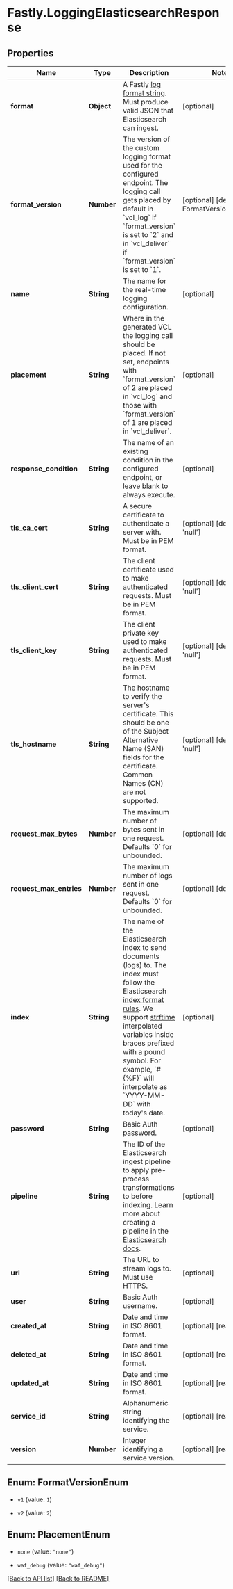 # Fastly.LoggingElasticsearchResponse

## Properties

Name | Type | Description | Notes
------------ | ------------- | ------------- | -------------
**format** | **Object** | A Fastly [log format string](https://docs.fastly.com/en/guides/custom-log-formats). Must produce valid JSON that Elasticsearch can ingest. | [optional] 
**format_version** | **Number** | The version of the custom logging format used for the configured endpoint. The logging call gets placed by default in &#x60;vcl_log&#x60; if &#x60;format_version&#x60; is set to &#x60;2&#x60; and in &#x60;vcl_deliver&#x60; if &#x60;format_version&#x60; is set to &#x60;1&#x60;.   | [optional] [default to FormatVersionEnum.v2]
**name** | **String** | The name for the real-time logging configuration. | [optional] 
**placement** | **String** | Where in the generated VCL the logging call should be placed. If not set, endpoints with &#x60;format_version&#x60; of 2 are placed in &#x60;vcl_log&#x60; and those with &#x60;format_version&#x60; of 1 are placed in &#x60;vcl_deliver&#x60;.  | [optional] 
**response_condition** | **String** | The name of an existing condition in the configured endpoint, or leave blank to always execute. | [optional] 
**tls_ca_cert** | **String** | A secure certificate to authenticate a server with. Must be in PEM format. | [optional] [default to &#39;null&#39;]
**tls_client_cert** | **String** | The client certificate used to make authenticated requests. Must be in PEM format. | [optional] [default to &#39;null&#39;]
**tls_client_key** | **String** | The client private key used to make authenticated requests. Must be in PEM format. | [optional] [default to &#39;null&#39;]
**tls_hostname** | **String** | The hostname to verify the server&#39;s certificate. This should be one of the Subject Alternative Name (SAN) fields for the certificate. Common Names (CN) are not supported. | [optional] [default to &#39;null&#39;]
**request_max_bytes** | **Number** | The maximum number of bytes sent in one request. Defaults &#x60;0&#x60; for unbounded. | [optional] [default to 0]
**request_max_entries** | **Number** | The maximum number of logs sent in one request. Defaults &#x60;0&#x60; for unbounded. | [optional] [default to 0]
**index** | **String** | The name of the Elasticsearch index to send documents (logs) to. The index must follow the Elasticsearch [index format rules](https://www.elastic.co/guide/en/elasticsearch/reference/current/indices-create-index.html). We support [strftime](https://www.man7.org/linux/man-pages/man3/strftime.3.html) interpolated variables inside braces prefixed with a pound symbol. For example, &#x60;#{%F}&#x60; will interpolate as &#x60;YYYY-MM-DD&#x60; with today&#39;s date. | [optional] 
**password** | **String** | Basic Auth password. | [optional] 
**pipeline** | **String** | The ID of the Elasticsearch ingest pipeline to apply pre-process transformations to before indexing. Learn more about creating a pipeline in the [Elasticsearch docs](https://www.elastic.co/guide/en/elasticsearch/reference/current/ingest.html). | [optional] 
**url** | **String** | The URL to stream logs to. Must use HTTPS. | [optional] 
**user** | **String** | Basic Auth username. | [optional] 
**created_at** | **String** | Date and time in ISO 8601 format. | [optional] [readonly] 
**deleted_at** | **String** | Date and time in ISO 8601 format. | [optional] [readonly] 
**updated_at** | **String** | Date and time in ISO 8601 format. | [optional] [readonly] 
**service_id** | **String** | Alphanumeric string identifying the service. | [optional] [readonly] 
**version** | **Number** | Integer identifying a service version. | [optional] [readonly] 



## Enum: FormatVersionEnum


* `v1` (value: `1`)

* `v2` (value: `2`)





## Enum: PlacementEnum


* `none` (value: `"none"`)

* `waf_debug` (value: `"waf_debug"`)





[[Back to API list]](../../README.md#endpoints) [[Back to README]](../../README.md)
